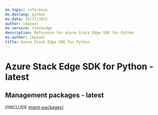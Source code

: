 ```yaml
---
ms.topic: reference
ms.devlang: python
ms.data: 10/17/2022
author: lmazuel
ms.service: stackedge
description: Reference for Azure Stack Edge SDK for Python
ms.author: lmazuel
title: Azure Stack Edge SDK for Python
---
```

# Azure Stack Edge SDK for Python - latest

## Management packages - latest
[!INCLUDE [mgmt-packages](stack-edge-mgmt-index.md)]